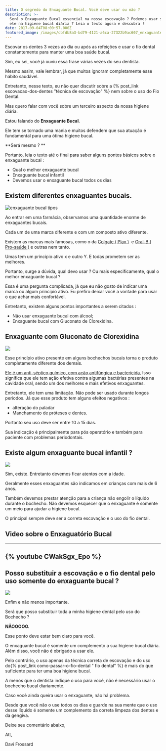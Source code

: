 ```yaml
---
title: O segredo do Enxaguante Bucal. Você deve usar ou não ?
description: >-
  Será o Enxaguante Bucal essencial na nossa escovação ? Podemos usar somente
  ele na higiene bucal diária ? Leia o texto agora e descubra !
date: 2017-09-04T08:00:57.000Z
featured_image: /images/cbfdb8a3-bd79-4121-a6ca-27322b9ac607_enxaguante-bucal-1.jpg
---
```

Escovar os dentes 3 vezes ao dia ou após as refeições e usar o fio dental constantemente para manter uma boa saúde bucal. 

Sim, eu sei, você já ouviu essa frase várias vezes do seu dentista. 

Mesmo assim, vale lembrar, já que muitos ignoram completamente esse hábito saudável. 

Entretanto, nesse texto, eu não quer discutir sobre a {% post_link escovacao-dos-dentes "técnica de escovação" %} nem sobre o uso do Fio Dental. 

Mas quero falar com você sobre um terceiro aspecto da nossa higiene diária. 

Estou falando do **Enxaguante Bucal**. 

Ele tem se tornado uma mania e muitos defendem que sua atuação é fundamental para uma ótima higiene bucal. 

**Será mesmo ? **

Portanto, leia o texto até o final para saber alguns pontos básicos sobre o enxaguante bucal :

* Qual o melhor enxaguante bucal
* Enxaguante bucal infantil
* Devemos usar o enxaguante bucal todos os dias

## **Existem diferentes enxaguantes bucais.**

![enxaguante bucal tipos](/images/98cb7df6-9b24-4659-8da5-72f68bbbe843_enxaguante-bucal.jpg) 

Ao entrar em uma farmácia, observamos uma quantidade enorme de enxaguantes bucais. 

Cada um de uma marca diferente e com um composto ativo diferente. 

Existem as marcas mais famosas, como o da [Colgate ( Plax )](http://www.colgateprofissional.com.br/produtos/Antisseptico-Bucal-Plax-Fresh-Mint/detalhes)  e [Oral-B ( Pro-saúde )](https://oralb.com.br/pt-br/produtos/antisseptico-bucal-oral-b-pro-saude) e outras nem tanto. 

Umas tem um principio ativo x e outro Y. E todas prometem ser as melhores. 

Portanto, surge a dúvida, qual devo usar ? Ou mais especificamente, qual o melhor enxaguante bucal ? 

Essa é uma pergunta complicada, já que eu não gosto de indicar uma marca ou algum princípio ativo. Eu prefiro deixar você a vontade para usar o que achar mais confortável.

Entretanto, existem alguns pontos importantes a serem citados :

* Não usar enxaguante bucal com álcool;
* Enxaguante bucal com Gluconato de Clorexidina.

## **Enxaguante com Gluconato de Clorexidina**

![](/images/7e9324c8-765d-43f6-adb3-a34c039bb32e_enxaguante-bucal-mulher.jpg) 

Esse princípio ativo presente em alguns bochechos bucais torna o produto completamente diferente dos demais. 

[Ele é um anti-séptico químico, com ação antifúngica e bactericida.](https://pt.wikipedia.org/wiki/Gluconato_de_clorexidina) Isso significa que ele tem ação efetiva contra algumas bactérias presentes na cavidade oral, sendo um dos melhores e mais efetivos enxaguantes. 

Entretanto, ele tem uma limitação. Não pode ser usado durante longos períodos. Já que esse produto tem alguns efeitos negativos :

* alteração do paladar
* Manchamento de próteses e dentes.

Portanto seu uso deve ser entre 10 a 15 dias. 

Sua indicação é principalmente para pós operatório e também para paciente com problemas periodontais.

## **Existe algum enxaguante bucal infantil ?**

![](/images/331552a8-3941-472b-9de7-c394b6806a65_enxaguante-bucal-infantil.jpg) 

Sim, existe. Entretanto devemos ficar atentos com a idade. 

Geralmente esses enxaguantes são indicamos em crianças com mais de 6 anos. 

Também devemos prestar atenção para a criança não engolir o líquido durante o bochecho. Não devemos esquecer que o enxaguante é somente um meio para ajudar a higiene bucal. 

O principal sempre deve ser a correta escovação e o uso do fio dental.

## **Video sobre o Enxaguatório Bucal**
---
{% youtube CWakSgx_Epo %}
---

## **Posso substituir a escovação e o fio dental pelo uso somente do enxaguante bucal ?**

![](/images/1c5f025e-cb3d-4f10-a2ca-57d97acf4eee_enxaguante-bucal-e-escovação.jpg) 

Enfim e não menos importante. 

Será que posso substituir toda a minha higiene dental pelo uso do Bochecho ? 

**NÃOOOOO.** 

Esse ponto deve estar bem claro para você. 

O enxaguante bucal é somente um complemento a sua higiene bucal diária. Além disso, você não é obrigado a usar ele. 

Pelo contrário, o uso apenas da técnica correta de escovação e do uso do{% post_link como-passar-o-fio-dental " fio dental" %} é mais do que suficiente para ter uma boa higiene bucal. 

A menos que o dentista indique o uso para você, não é necessário usar o bochecho bucal diariamente.

Caso você ainda queira usar o enxaguante, não há problema. 

Desde que você não o use todos os dias e guarde na sua mente que o uso desse líquido é somente um complemento da correta limpeza dos dentes e da gengiva.

Deixe seu comentário abaixo,

Att, 

Davi Frossard
